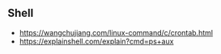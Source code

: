 ## Shell

- https://wangchujiang.com/linux-command/c/crontab.html
- https://explainshell.com/explain?cmd=ps+aux
